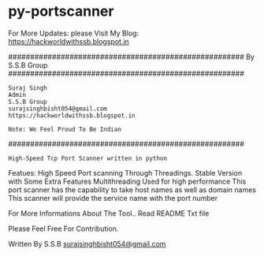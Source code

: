 # py-portscanner
For More Updates:
	please Visit My Blog: https://hackworldwithssb.blogspot.in

######################################################
				By S.S.B Group							
######################################################

	Suraj Singh
	Admin
	S.S.B Group
	surajsinghbisht054@gmail.com
	https://hackworldwithssb.blogspot.in

	Note: We Feel Proud To Be Indian
######################################################

	High-Speed Tcp Port Scanner written in python

Featues:
	High Speed Port scanning Through Threadings.
	Stable Version with Some Extra Features
	Multithreading Used for high performance
	This port scanner has the capability to take host names as well as domain names
	This scanner will provide the service name with the port number

For More Informations About The Tool.. Read README Txt file

Please Feel Free For Contribution.

Written By 
	S.S.B
	surajsinghbisht054@gmail.com 